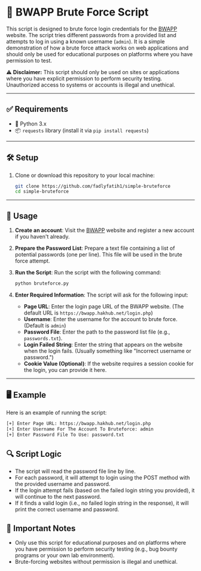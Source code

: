 # 🔐 BWAPP Brute Force Script

This script is designed to brute force login credentials for the [BWAPP](https://bwapp.hakhub.net/login.php) website. The script tries different passwords from a provided list and attempts to log in using a known username (`admin`). It is a simple demonstration of how a brute force attack works on web applications and should only be used for educational purposes on platforms where you have permission to test.

⚠️ **Disclaimer:** This script should only be used on sites or applications where you have explicit permission to perform security testing. Unauthorized access to systems or accounts is illegal and unethical.

---

## ✅ Requirements

- 🐍 Python 3.x
- 📦 `requests` library (install it via `pip install requests`)

---

## 🛠️ Setup

1. Clone or download this repository to your local machine:
   ```bash
   git clone https://github.com/fadlyfatih1/simple-bruteforce
   cd simple-bruteforce

---

## 📖 Usage

1. **Create an account**: Visit the [BWAPP](https://bwapp.hakhub.net/login.php) website and register a new account if you haven't already.
   
2. **Prepare the Password List**: Prepare a text file containing a list of potential passwords (one per line). This file will be used in the brute force attempt.

3. **Run the Script**: Run the script with the following command:

    ```bash
    python bruteforce.py
    ```

4. **Enter Required Information**: The script will ask for the following input:

   - **Page URL**: Enter the login page URL of the BWAPP website. (The default URL is `https://bwapp.hakhub.net/login.php`)
   - **Username**: Enter the username for the account to brute force. (Default is `admin`)
   - **Password File**: Enter the path to the password list file (e.g., `passwords.txt`).
   - **Login Failed String**: Enter the string that appears on the website when the login fails. (Usually something like "Incorrect username or password.")
   - **Cookie Value (Optional)**: If the website requires a session cookie for the login, you can provide it here.

---

## 🖥️ Example

Here is an example of running the script:

```bash
[+] Enter Page URL: https://bwapp.hakhub.net/login.php
[+] Enter Username For The Account To Bruteforce: admin
[+] Enter Password File To Use: password.txt
```

## 🔍 Script Logic

   - The script will read the password file line by line.
   - For each password, it will attempt to login using the POST method with the provided username and password.
   - If the login attempt fails (based on the failed login string you provided), it will continue to the next password.
   - If it finds a valid login (i.e., no failed login string in the response), it will print the correct username and password.

## 📌 Important Notes
   - Only use this script for educational purposes and on platforms where you have permission to perform security testing (e.g., bug bounty programs or your own lab environment).
   - Brute-forcing websites without permission is illegal and unethical.
